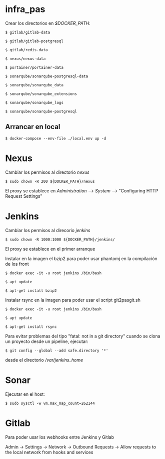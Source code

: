 # infra_pas

Crear los directorios en _$DOCKER_PATH_:

    $ gitlab/gitlab-data

    $ gitlab/gitlab-postgresql

    $ gitlab/redis-data

    $ nexus/nexus-data

    $ portainer/portainer-data

    $ sonarqube/sonarqube-postgresql-data 
    
    $ sonarqube/sonarqube_data 
    
    $ sonarqube/sonarqube_extensions 
    
    $ sonarqube/sonarqube_logs 
    
    $ sonarqube/sonarqube-postgresql

## Arrancar en local

    $ docker-compose --env-file ./local.env up -d

# Nexus

Cambiar los permisos al directorio _nexus_

    $ sudo chown -R 200 ${DOCKER_PATH}/nexus

El proxy se establece en _Administration_ --> _System_ --> "Configuring HTTP Request Settings"

# Jenkins

Cambiar los permisos al direcorio _jenkins_
    
    $ sudo chown -R 1000:1000 ${DOCKER_PATH}/jenkins/

El proxy se establece en el primer arranque

Instalar en la imagen el bzip2 para poder usar phantomj en la compilación de los front

    $ docker exec -it -u root jenkins /bin/bash

    $ apt update

    $ apt-get install bzip2

Instalar rsync en la imagen para poder usar el script git2pasgit.sh

    $ docker exec -it -u root jenkins /bin/bash

    $ apt update

    $ apt-get install rsync

Para evitar problemas del tipo "fatal: not in a git directory" cuando se clona un proyecto desde un pipeline, ejecutar:

    $ git config --global --add safe.directory '*'

desde el directorio _/var/jenkins_home_

# Sonar

Ejecutar en el host:

    $ sudo sysctl -w vm.max_map_count=262144

# Gitlab

Para poder usar los webhooks entre Jenkins y Gitlab

Admin → Settings → Network → Outbound Requests → Allow requests to the local network from hooks and services
